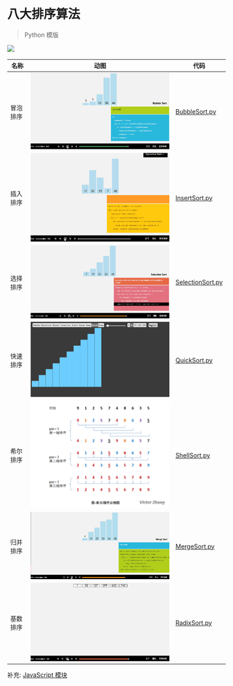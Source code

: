 # 八大排序算法


> Python 模版

![](/img/Algorithm/DataStructure/Python/八大排序算法性能.png)

| 名称 | 动图 | 代码 |
| --- | --- | --- |
| 冒泡排序 | ![](/img/Algorithm/DataStructure/冒泡排序.gif)    | [BubbleSort.py](/src/py3.x/DataStructure/BubbleSort.py) |
| 插入排序 | ![](/img/Algorithm/DataStructure/直接插入排序.gif) | [InsertSort.py](/src/py3.x/DataStructure/InsertSort.py) |
| 选择排序 | ![](/img/Algorithm/DataStructure/简单选择排序.gif) | [SelectionSort.py](/src/py3.x/DataStructure/SelectionSort.py) |
| 快速排序 | ![](/img/Algorithm/DataStructure/快速排序.gif)    | [QuickSort.py](/src/py3.x/DataStructure/QuickSort.py) |
| 希尔排序 | ![](/img/Algorithm/DataStructure/希尔排序.png)    | [ShellSort.py](/src/py3.x/DataStructure/ShellSort.py) |
| 归并排序 | ![](/img/Algorithm/DataStructure/归并排序.gif)    | [MergeSort.py](/src/py3.x/DataStructure/MergeSort.py) |
| 基数排序 | ![](/img/Algorithm/DataStructure/基数排序.gif)    | [RadixSort.py](/src/py3.x/DataStructure/RadixSort.py) |

补充: [JavaScript 模块](https://github.com/apachecn/Interview/tree/master/docs/Algorithm/DataStructure/JavaScript.md)
